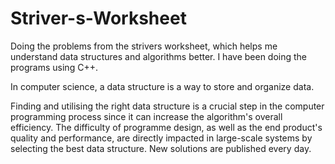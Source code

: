 # Striver-s-Worksheet

Doing the problems from the strivers worksheet, which helps me understand data structures and algorithms better. I have been doing the programs using C++.

In computer science, a data structure is a way to store and organize data.

Finding and utilising the right data structure is a crucial step in the computer programming process since it can increase the algorithm's overall efficiency. The difficulty of programme design, as well as the end product's quality and performance, are directly impacted in large-scale systems by selecting the best data structure.
New solutions are published every day.
